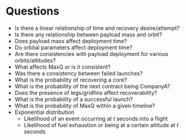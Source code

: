 # Questions

* Is there a linear relationship of time and recovery desire/attempt?
* Is there any relationship between payload mass and orbit?
* Does payload mass affect deployment time?
* Do orbital parameters affect deployment time?
* Are there consistencies with payload deployment for various orbits/altitudes?
* What affects MaxQ or is it consistent?
* Was there a consistency between failed launches?
* What is the probability of recovering a core?
* What is the probability of the next contract being CompanyA?
* Does the presence of legs/gridfins affect recoverability?
* What is the probability of a successful launch?
* What is the probability of MaxQ within a given timeline?
* Exponential distribution
  * Likelihood of an event occurring at $t$ seconds into a flight
  * Likelihood of fuel exhaustion or being at a certain altitude at $t$ seconds